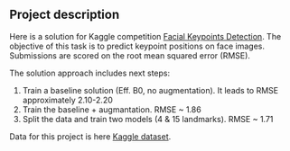 Project description
--------------------

Here is a solution for Kaggle competition [Facial Keypoints Detection](https://www.kaggle.com/competitions/facial-keypoints-detection/overview/description).
The objective of this task is to predict keypoint positions on face images. 
Submissions are scored on the root mean squared error (RMSE).

The solution approach includes next steps:
1. Train a baseline solution (Eff. B0, no augmentation). It leads to RMSE approximately 2.10-2.20
2. Train the baseline + augmantation. RMSE ~ 1.86
3. Split the data and train two models (4 & 15 landmarks). RMSE ~ 1.71

Data for this project is here [Kaggle dataset]([https://www.kaggle.com/datasets/blastchar/telco-customer-churn](https://www.kaggle.com/competitions/facial-keypoints-detection/data)).
